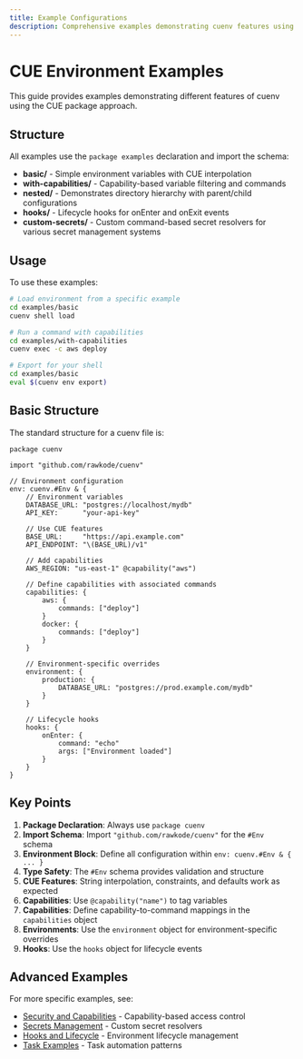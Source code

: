 ```yaml
---
title: Example Configurations
description: Comprehensive examples demonstrating cuenv features using CUE configurations
---
```


# CUE Environment Examples

This guide provides examples demonstrating different features of cuenv using the CUE package approach.

## Structure

All examples use the `package examples` declaration and import the schema:

- **basic/** - Simple environment variables with CUE interpolation
- **with-capabilities/** - Capability-based variable filtering and commands
- **nested/** - Demonstrates directory hierarchy with parent/child configurations
- **hooks/** - Lifecycle hooks for onEnter and onExit events
- **custom-secrets/** - Custom command-based secret resolvers for various secret management systems

## Usage

To use these examples:

```bash
# Load environment from a specific example
cd examples/basic
cuenv shell load

# Run a command with capabilities
cd examples/with-capabilities
cuenv exec -c aws deploy

# Export for your shell
cd examples/basic
eval $(cuenv env export)
```

## Basic Structure

The standard structure for a cuenv file is:

```cue
package cuenv

import "github.com/rawkode/cuenv"

// Environment configuration
env: cuenv.#Env & {
    // Environment variables
    DATABASE_URL: "postgres://localhost/mydb"
    API_KEY:      "your-api-key"

    // Use CUE features
    BASE_URL:     "https://api.example.com"
    API_ENDPOINT: "\(BASE_URL)/v1"

    // Add capabilities
    AWS_REGION: "us-east-1" @capability("aws")

    // Define capabilities with associated commands
    capabilities: {
        aws: {
            commands: ["deploy"]
        }
        docker: {
            commands: ["deploy"]
        }
    }

    // Environment-specific overrides
    environment: {
        production: {
            DATABASE_URL: "postgres://prod.example.com/mydb"
        }
    }

    // Lifecycle hooks
    hooks: {
        onEnter: {
            command: "echo"
            args: ["Environment loaded"]
        }
    }
}
```

## Key Points

1. **Package Declaration**: Always use `package cuenv`
2. **Import Schema**: Import `"github.com/rawkode/cuenv"` for the `#Env` schema
3. **Environment Block**: Define all configuration within `env: cuenv.#Env & { ... }`
4. **Type Safety**: The `#Env` schema provides validation and structure
5. **CUE Features**: String interpolation, constraints, and defaults work as expected
6. **Capabilities**: Use `@capability("name")` to tag variables
7. **Capabilities**: Define capability-to-command mappings in the `capabilities` object
8. **Environments**: Use the `environment` object for environment-specific overrides
9. **Hooks**: Use the `hooks` object for lifecycle events

## Advanced Examples

For more specific examples, see:

- [Security and Capabilities](/guides/capabilities/) - Capability-based access control
- [Secrets Management](/guides/secrets/) - Custom secret resolvers
- [Hooks and Lifecycle](/reference/hooks/) - Environment lifecycle management
- [Task Examples](/guides/task-examples/) - Task automation patterns
